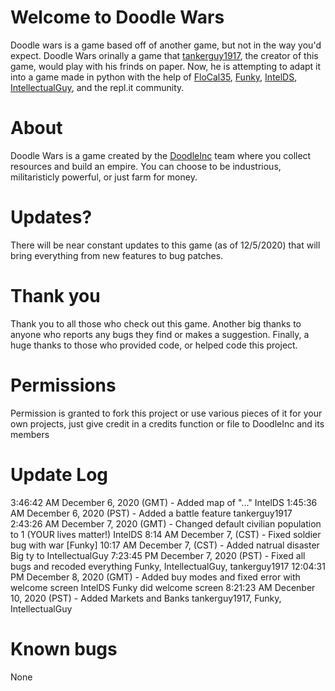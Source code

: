 # Welcome to Doodle Wars
Doodle wars is a game based off of another game, but not in the way you'd expect.
Doodle Wars orinally a game that [tankerguy1917](https://repl.it/@tankerguy1917), the creator of this game, would play with his frinds on paper. Now, he is attempting to adapt it into a game made in python with the help of [FloCal35](https://repl.it/@FloCal35), [Funky](https://repl.it/@diffleysnumbero), [IntelDS](https://repl.it/@IntelDS), [IntellectualGuy](https://repl.it/@IntellectualGuy), and the repl.it community.

# About
Doodle Wars is a game  created by the [DoodleInc](https://repl.it/team/DoodleInc)  team where you collect resources and build an empire. You can choose to be industrious, militaristicly powerful, or just farm for money.

# Updates?
There will be near constant updates to this game (as of 12/5/2020) that will bring everything from new features to bug patches.

# Thank you
Thank you to all those who check out this game. Another big thanks to anyone who reports any bugs they find or makes a suggestion. Finally, a huge thanks to those who provided code, or helped code this project.

# Permissions
Permission is granted to fork this project or use various pieces of it for your own projects, just give credit in a credits function or file to DoodleInc and its members

# Update Log
3:46:42 AM December 6, 2020 (GMT) - Added map of "..." IntelDS
1:45:36 AM December 6, 2020 (PST) - Added a battle feature tankerguy1917
2:43:26 AM December 7, 2020 (GMT) - Changed default civilian population to 1 (YOUR lives matter!) IntelDS
8:14 AM December 7, (CST) - Fixed soldier bug with war [Funky]
10:17 AM December 7, (CST) - Added natrual disaster Big ty to IntellectualGuy
7:23:45 PM December 7, 2020 (PST) - Fixed all bugs and recoded everything Funky, IntellectualGuy, tankerguy1917
12:04:31 PM December 8, 2020 (GMT) - Added buy modes and fixed error with welcome screen IntelDS Funky did welcome screen
8:21:23 AM Decenber 10, 2020 (PST) - Added Markets and Banks tankerguy1917, Funky, IntellectualGuy

# Known bugs
None

